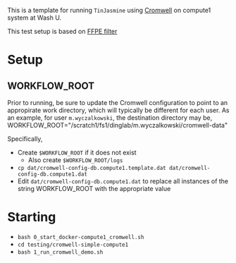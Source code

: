 This is a template for running `TinJasmine` using [Cromwell](https://cromwell.readthedocs.io/en/stable/) on compute1 system at Wash U.

This test setup is based on [FFPE filter](https://github.com/mwyczalkowski/FFPE_Filter.git)

# Setup

## WORKFLOW_ROOT
Prior to running, be sure to update the Cromwell configuration to point to an appropirate work directory, which will
typically be different for each user.  As an example, for user `m.wyczalkowski`, the destination directory may be,
    WORKFLOW_ROOT="/scratch1/fs1/dinglab/m.wyczalkowski/cromwell-data"

Specifically,
* Create `$WORKFLOW_ROOT` if it does not exist
    * Also create `$WORKFLOW_ROOT/logs`
* `cp dat/cromwell-config-db.compute1.template.dat dat/cromwell-config-db.compute1.dat`
* Edit `dat/cromwell-config-db.compute1.dat` to replace all instances of the string WORKFLOW_ROOT with the 
  appropriate value

# Starting

* `bash 0_start_docker-compute1_cromwell.sh`
* `cd testing/cromwell-simple-compute1`
* `bash 1_run_cromwell_demo.sh`

